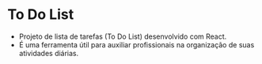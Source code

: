 # To Do List
- Projeto de lista de tarefas (To Do List) desenvolvido com React. 
- É uma ferramenta útil para auxiliar profissionais na organização de suas atividades diárias. 
